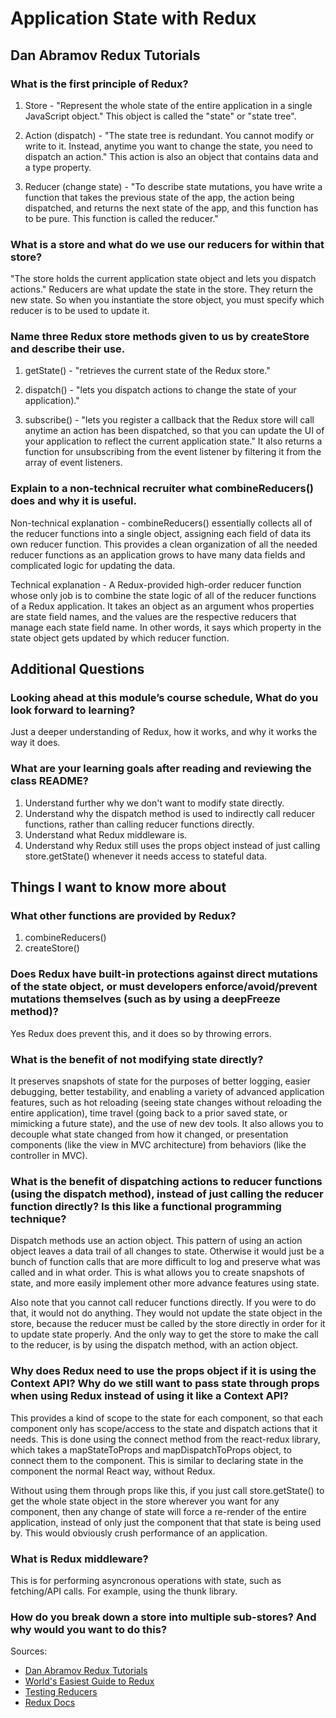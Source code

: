 # Application State with Redux

## Dan Abramov Redux Tutorials

### What is the first principle of Redux?

1) Store - "Represent the whole state of the entire application in a single JavaScript object." This object is called the "state" or "state tree".

2) Action (dispatch) - "The state tree is redundant. You cannot modify or write to it. Instead, anytime you want to change the state, you need to dispatch an action." This action is also an object that contains data and a type property.

3) Reducer (change state) - "To describe state mutations, you have write a function that takes the previous state of the app, the action being dispatched, and returns the next state of the app, and this function has to be pure. This function is called the reducer."

### What is a store and what do we use our reducers for within that store?

"The store holds the current application state object and lets you dispatch actions." Reducers are what update the state in the store. They return the new state. So when you instantiate the store object, you must specify which reducer is to be used to update it.

### Name three Redux store methods given to us by createStore and describe their use.

1) getState() - "retrieves the current state of the Redux store."

2) dispatch() - "lets you dispatch actions to change the state of your application)."

3) subscribe() - "lets you register a callback that the Redux store will call anytime an action has been dispatched, so that you can update the UI of your application to reflect the current application state." It also returns a function for unsubscribing from the event listener by filtering it from the array of event listeners.

### Explain to a non-technical recruiter what combineReducers() does and why it is useful.

Non-technical explanation - combineReducers() essentially collects all of the reducer functions into a single object, assigning each field of data its own reducer function. This provides a clean organization of all the needed reducer functions as an application grows to have many data fields and complicated logic for updating the data.

Technical explanation - A Redux-provided high-order reducer function whose only job is to combine the state logic of all of the reducer functions of a Redux application. It takes an object as an argument whos properties are state field names, and the values are the respective reducers that manage each state field name. In other words, it says which property in the state object gets updated by which reducer function.

## Additional Questions

### Looking ahead at this module’s course schedule, What do you look forward to learning?

Just a deeper understanding of Redux, how it works, and why it works the way it does.

### What are your learning goals after reading and reviewing the class README?

1) Understand further why we don't want to modify state directly.
2) Understand why the dispatch method is used to indirectly call reducer functions, rather than calling reducer functions directly.
3) Understand what Redux middleware is.
4) Understand why Redux still uses the props object instead of just calling store.getState() whenever it needs access to stateful data.

## Things I want to know more about

### What other functions are provided by Redux?

1) combineReducers()
2) createStore()

### Does Redux have built-in protections against direct mutations of the state object, or must developers enforce/avoid/prevent mutations themselves (such as by using a deepFreeze method)?

Yes Redux does prevent this, and it does so by throwing errors.

### What is the benefit of not modifying state directly?

It preserves snapshots of state for the purposes of better logging, easier debugging, better testability, and enabling a variety of advanced application features, such as hot reloading (seeing state changes without reloading the entire application), time travel (going back to a prior saved state, or mimicking a future state), and the use of new dev tools. It also allows you to decouple what state changed from how it changed, or presentation components (like the view in MVC architecture) from behaviors (like the controller in MVC).

### What is the benefit of dispatching actions to reducer functions (using the dispatch method), instead of just calling the reducer function directly? Is this like a functional programming technique?

Dispatch methods use an action object. This pattern of using an action object leaves a data trail of all changes to state. Otherwise it would just be a bunch of function calls that are more difficult to log and preserve what was called and in what order. This is what allows you to create snapshots of state, and more easily implement other more advance features using state.

Also note that you cannot call reducer functions directly. If you were to do that, it would not do anything. They would not update the state object in the store, because the reducer must be called by the store directly in order for it to update state properly. And the only way to get the store to make the call to the reducer, is by using the dispatch method, with an action object.

### Why does Redux need to use the props object if it is using the Context API? Why do we still want to pass state through props when using Redux instead of using it like a Context API?

This provides a kind of scope to the state for each component, so that each component only has scope/access to the state and dispatch actions that it needs. This is done using the connect method from the react-redux library, which takes a mapStateToProps and mapDispatchToProps object, to connect them to the component. This is similar to declaring state in the component the normal React way, without Redux.

Without using them through props like this, if you just call store.getState() to get the whole state object in the store wherever you want for any component, then any change of state will force a re-render of the entire application, instead of only just the component that that state is being used by. This would obviously crush performance of an application.

### What is Redux middleware?

This is for performing asyncronous operations with state, such as fetching/API calls. For example, using the thunk library.

### How do you break down a store into multiple sub-stores? And why would you want to do this?

Sources:

- [Dan Abramov Redux Tutorials](https://egghead.io/courses/getting-started-with-redux)
- [World's Easiest Guide to Redux](https://medium.freecodecamp.org/understanding-redux-the-worlds-easiest-guide-to-beginning-redux-c695f45546f6)
- [Testing Reducers](https://medium.com/@netxm/testing-redux-reducers-with-jest-6653abbfe3e1)
- [Redux Docs](https://redux.js.org/)
